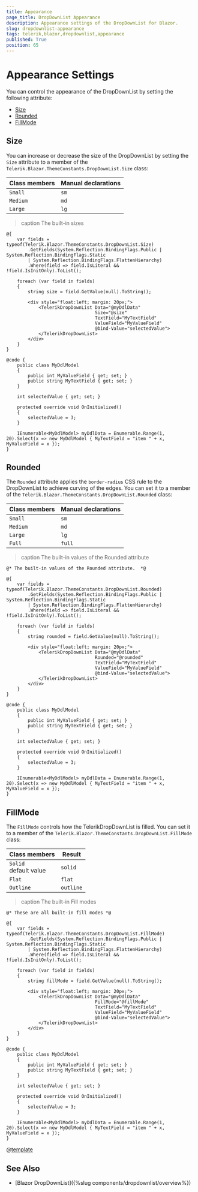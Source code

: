 ```yaml
---
title: Appearance
page_title: DropDownList Appearance
description: Appearance settings of the DropDownList for Blazor.
slug: dropdownlist-appearance
tags: telerik,blazor,dropdownlist,appearance
published: True
position: 65
---
```


# Appearance Settings

You can control the appearance of the DropDownList by setting the following attribute:

* [Size](#size)
* [Rounded](#rounded)
* [FillMode](#fillmode)


## Size

You can increase or decrease the size of the DropDownList by setting the `Size` attribute to a member of the `Telerik.Blazor.ThemeConstants.DropDownList.Size` class:

| Class members | Manual declarations |
|------------|--------|
|`Small` |`sm`|
|`Medium`|`md`|
|`Large`|`lg`|

>caption The built-in sizes

````CSHTML
@{
    var fields = typeof(Telerik.Blazor.ThemeConstants.DropDownList.Size)
        .GetFields(System.Reflection.BindingFlags.Public | System.Reflection.BindingFlags.Static
        | System.Reflection.BindingFlags.FlattenHierarchy)
        .Where(field => field.IsLiteral && !field.IsInitOnly).ToList();

    foreach (var field in fields)
    {
        string size = field.GetValue(null).ToString();

        <div style="float:left; margin: 20px;">
            <TelerikDropDownList Data="@myDdlData"
                                 Size="@size"
                                 TextField="MyTextField"
                                 ValueField="MyValueField"
                                 @bind-Value="selectedValue">
            </TelerikDropDownList>
        </div>
    }
}

@code {
    public class MyDdlModel
    {
        public int MyValueField { get; set; }
        public string MyTextField { get; set; }
    }

    int selectedValue { get; set; }

    protected override void OnInitialized()
    {
        selectedValue = 3;
    }

    IEnumerable<MyDdlModel> myDdlData = Enumerable.Range(1, 20).Select(x => new MyDdlModel { MyTextField = "item " + x, MyValueField = x });
}
````

## Rounded

The `Rounded` attribute applies the `border-radius` CSS rule to the DropDownList to achieve curving of the edges. You can set it to a member of the `Telerik.Blazor.ThemeConstants.DropDownList.Rounded` class:

| Class members | Manual declarations |
|------------|--------|
|`Small` |`sm`|
|`Medium`|`md`|
|`Large`|`lg`|
|`Full`|`full`|

>caption The built-in values of the Rounded attribute

````CSHTML
@* The built-in values of the Rounded attribute.  *@

@{
    var fields = typeof(Telerik.Blazor.ThemeConstants.DropDownList.Rounded)
        .GetFields(System.Reflection.BindingFlags.Public | System.Reflection.BindingFlags.Static
        | System.Reflection.BindingFlags.FlattenHierarchy)
        .Where(field => field.IsLiteral && !field.IsInitOnly).ToList();

    foreach (var field in fields)
    {
        string rounded = field.GetValue(null).ToString();

        <div style="float:left; margin: 20px;">
            <TelerikDropDownList Data="@myDdlData"
                                 Rounded="@rounded"
                                 TextField="MyTextField"
                                 ValueField="MyValueField"
                                 @bind-Value="selectedValue">
            </TelerikDropDownList>
        </div>
    }
}

@code {
    public class MyDdlModel
    {
        public int MyValueField { get; set; }
        public string MyTextField { get; set; }
    }

    int selectedValue { get; set; }

    protected override void OnInitialized()
    {
        selectedValue = 3;
    }

    IEnumerable<MyDdlModel> myDdlData = Enumerable.Range(1, 20).Select(x => new MyDdlModel { MyTextField = "item " + x, MyValueField = x });
}
````

## FillMode

The `FillMode` controls how the TelerikDropDownList is filled. You can set it to a member of the `Telerik.Blazor.ThemeConstants.DropDownList.FillMode` class:

| Class members | Result |
|------------|--------|
|`Solid` <br /> default value|`solid`|
|`Flat`|`flat`|
|`Outline`|`outline`|

>caption The built-in Fill modes

````CSHTML
@* These are all built-in fill modes *@

@{
    var fields = typeof(Telerik.Blazor.ThemeConstants.DropDownList.FillMode)
        .GetFields(System.Reflection.BindingFlags.Public | System.Reflection.BindingFlags.Static
        | System.Reflection.BindingFlags.FlattenHierarchy)
        .Where(field => field.IsLiteral && !field.IsInitOnly).ToList();

    foreach (var field in fields)
    {
        string fillMode = field.GetValue(null).ToString();

        <div style="float:left; margin: 20px;">
            <TelerikDropDownList Data="@myDdlData"
                                 FillMode="@fillMode"
                                 TextField="MyTextField"
                                 ValueField="MyValueField"
                                 @bind-Value="selectedValue">
            </TelerikDropDownList>
        </div>
    }
}

@code {
    public class MyDdlModel
    {
        public int MyValueField { get; set; }
        public string MyTextField { get; set; }
    }

    int selectedValue { get; set; }

    protected override void OnInitialized()
    {
        selectedValue = 3;
    }

    IEnumerable<MyDdlModel> myDdlData = Enumerable.Range(1, 20).Select(x => new MyDdlModel { MyTextField = "item " + x, MyValueField = x });
}
````

@[template](/_contentTemplates/common/themebuilder-section.md#appearance-themebuilder)

## See Also

* [Blazor DropDownList]({%slug components/dropdownlist/overview%})